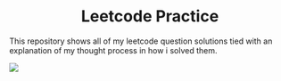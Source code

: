 <h1 align="center">Leetcode Practice</h1>

<p>This repository shows all of my leetcode question solutions tied with an explanation of my thought process in how i solved them.</p>
<img src="https://github.com/user-attachments/assets/0ce73d19-ff64-46a0-b2d4-d7a1c9e0741e" align="center">
